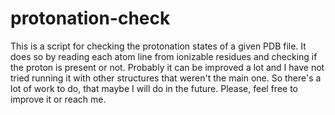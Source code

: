 # protonation-check
This is a script for checking the protonation states of a given PDB file. 
It does so by reading each atom line from ionizable residues and checking if the proton is present or not. 
Probably it can be improved a lot and I have not tried running it with other structures that weren't the main one. 
So there's a lot of work to do, that maybe I will do in the future. 
Please, feel free to improve it or reach me. 
